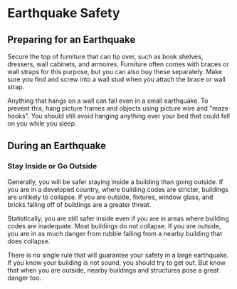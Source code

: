 # Earthquake Safety

## Preparing for an Earthquake
Secure the top of furniture that can tip over, such as book shelves, dressers, wall cabinets, and armoires. Furniture often comes with braces or wall straps for this purpose, but you can also buy these separately. Make sure you find and screw into a wall stud when you attach the brace or wall strap.

Anything that hangs on a wall can fall even in a small earthquake. To prevent this, hang picture frames and objects using picture wire and "maze hooks". You should still avoid hanging anything over your bed that could fall on you while you sleep.



## During an Earthquake

### Stay Inside or Go Outside
Generally, you will be safer staying inside a building than going outside. If you are in a developed country, where building codes are stricter, buildings are unlikely to collapse. If you are outside, fixtures, window glass, and bricks falling off of buildings are a greater threat.

Statistically, you are still safer inside even if you are in areas where building codes are inadequate. Most buildings do not collapse. If you are outside, you are in as much danger from rubble falling from a nearby building that does collapse.

There is no single rule that will guarantee your safety in a large earthquake. If you know your building is not sound, you should try to get out. But know that when you are outside, nearby buildings and structures pose a great danger too.